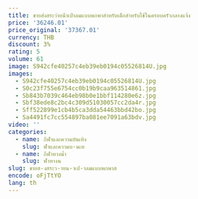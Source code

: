 ```yaml
---
title: ขายส่งสระว่ายน้ําเป่าลมแบบพกพาสําหรับเด็กสําหรับใช้ในครอบครัวกลางแจ้ง
price: '36246.01'
price_original: '37367.01'
currency: THB
discount: 3%
rating: 5
volume: 61
image: S942cfe40257c4eb39eb0194c05526814U.jpg
images:
  - S942cfe40257c4eb39eb0194c05526814U.jpg
  - S0c23f755e6754cc0b19b9caa963514861.jpg
  - Sb843b7039c464eb98b0e1bbf114280e6z.jpg
  - Sbf38ede8c2bc4c309d51030057cc2da4r.jpg
  - Sff522899e1cb4b5ca3dda54463bbd42bo.jpg
  - Sa4491fc7cc554897ba081ee7091a63bdv.jpg
video: ''
categories:
  - name: กีฬาและความบันเทิง
    slug: ฬาและความบ-นเท
  - name: กีฬาทางน้ำ
    slug: ฬาทางน
slug: ขายส-งสระว-ายน-าเป-าลมแบบพกพาส
encode: oFjTtYO
lang: th
---
```

  